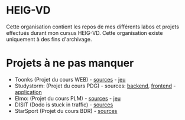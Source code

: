 # HEIG-VD

Cette organisation contient les repos de mes différents labos et projets effectués durant mon cursus HEIG-VD.
Cette organisation existe uniquement à des fins d'archivage.

# Projets à ne pas manquer

- Toonks (Projet du cours WEB) - [sources](https://github.com/NicolasCrausaz-HEIG-VD/toonks-game) - [jeu](https://toonks.vercel.app/)
- Studystorm: (Projet du cours PDG) - sources: [backend](https://github.com/NicolasCrausaz-HEIG-VD/api-backend), [frontend](https://github.com/NicolasCrausaz-HEIG-VD/application) - [application](https://studystorm.net/)
- Elmo: (Projet du cours PLM) - [sources](https://github.com/NicolasCrausaz-HEIG-VD/PLM-ElmO-Game) - [jeu](https://elmo.vercel.app/)
- DISIT (Dodo is stuck in traffic) - [sources](https://github.com/NicolasCrausaz-HEIG-VD/mcr-project)
- StarSport (Projet du cours BDR) - [sources](https://github.com/NicolasCrausaz-HEIG-VD/BDR-Projet)

